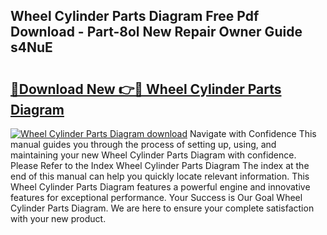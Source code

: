 ## Wheel Cylinder Parts Diagram Free Pdf Download - Part-8ol New Repair Owner Guide s4NuE

# <h2><a href="http://dfnvcp.blite.top/?on=Wheel+Cylinder+Parts+Diagram">🔗Download New 👉🔴 Wheel Cylinder Parts Diagram</a></h2>

[![Wheel Cylinder Parts Diagram download](https://i.imgur.com/lujVjoI.png)](http://dfnvcp.blite.top/?on=Wheel+Cylinder+Parts+Diagram)
Navigate with Confidence This manual guides you through the process of setting up, using, and maintaining your new Wheel Cylinder Parts Diagram with confidence. Please Refer to the Index Wheel Cylinder Parts Diagram The index at the end of this manual can help you quickly locate relevant information. This Wheel Cylinder Parts Diagram features a powerful engine and innovative features for exceptional performance. Your Success is Our Goal Wheel Cylinder Parts Diagram. We are here to ensure your complete satisfaction with your new product.
